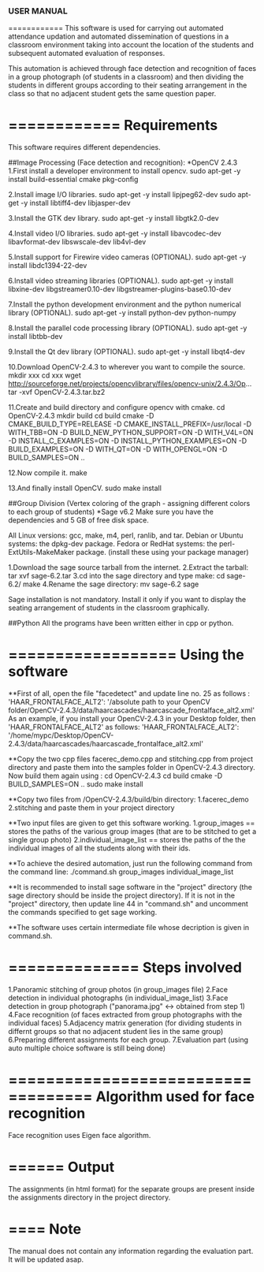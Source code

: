 <h3>USER MANUAL</h3>

============
This software is used for carrying out automated attendance updation
and automated dissemination of questions in a classroom environment 
taking into account the location of the students and subsequent 
automated evaluation of responses.

This automation is achieved through face detection and recognition of
faces in a group photograph (of students in a classroom) and then dividing 
the students in different groups according to their seating arrangement in
the class so that no adjacent student gets the same question paper.

============
Requirements
============
This software requires different dependencies.

##Image Processing (Face detection and recognition):
  *OpenCV 2.4.3
   1.First install a developer environment to install opencv.
        sudo apt-get -y install build-essential cmake pkg-config
   
   2.Install image I/O libraries.
        sudo apt-get -y install lipjpeg62-dev
        sudo apt-get -y install libtiff4-dev libjasper-dev
  
   3.Install the GTK dev library.
        sudo apt-get -y install libgtk2.0-dev

   4.Install video I/O libraries.
        sudo apt-get -y install libavcodec-dev libavformat-dev libswscale-dev lib4vl-dev

   5.Install support for Firewire video cameras (OPTIONAL).
        sudo apt-get -y install libdc1394-22-dev

   6.Install video streaming libraries (OPTIONAL).
        sudo apt-get -y install libxine-dev libgstreamer0.10-dev libgstreamer-plugins-base0.10-dev

   7.Install the python development environment and the python numerical library (OPTIONAL).
        sudo apt-get -y install python-dev python-numpy

   8.Install the parallel code processing library (OPTIONAL).
        sudo apt-get -y install libtbb-dev

   9.Install the Qt dev library (OPTIONAL).
        sudo apt-get -y install libqt4-dev

   10.Download OpenCV-2.4.3 to wherever you want to compile the source.
        mkdir xxx
        cd xxx
        wget http://sourceforge.net/projects/opencvlibrary/files/opencv-unix/2.4.3/Op...
        tar -xvf OpenCV-2.4.3.tar.bz2  
   
   11.Create and build directory and configure opencv with cmake.
        cd OpenCV-2.4.3
        mkdir build
        cd build
        cmake -D CMAKE_BUILD_TYPE=RELEASE -D CMAKE_INSTALL_PREFIX=/usr/local -D WITH_TBB=ON -D BUILD_NEW_PYTHON_SUPPORT=ON -D WITH_V4L=ON  -D INSTALL_C_EXAMPLES=ON -D INSTALL_PYTHON_EXAMPLES=ON -D BUILD_EXAMPLES=ON -D WITH_QT=ON -D WITH_OPENGL=ON -D BUILD_SAMPLES=ON ..

   12.Now compile it.
        make

   13.And finally install OpenCV.
        sudo make install
 


##Group Division (Vertex coloring of the graph - assigning different colors to each group of students)
  *Sage v6.2
   Make sure you have the dependencies and 5 GB of free disk space.

   All Linux versions: gcc, make, m4, perl, ranlib, and tar.
   Debian or Ubuntu systems: the dpkg-dev package.
   Fedora or RedHat systems: the perl-ExtUtils-MakeMaker package.
   (install these using your package manager)

   1.Download the sage source tarball from the internet.
   2.Extract the tarball:
           tar xvf sage-6.2.tar
   3.cd into the sage directory and type make:
           cd sage-6.2/
           make
   4.Rename the sage directory:
   	   mv sage-6.2 sage

   Sage installation is not mandatory. Install it only if you want to display the seating arrangement 
   of students in the classroom graphically.


##Python 
   All the programs have been written either in cpp or python.

==================
Using the software
==================
**First of all, open the file "facedetect" and update line no. 25 as follows : 
           'HAAR_FRONTALFACE_ALT2': '/absolute path to your OpenCV folder/OpenCV-2.4.3/data/haarcascades/haarcascade_frontalface_alt2.xml'
  As an example, if you install your OpenCV-2.4.3 in your Desktop folder, then  'HAAR_FRONTALFACE_ALT2' as follows:
           'HAAR_FRONTALFACE_ALT2': '/home/mypc/Desktop/OpenCV-2.4.3/data/haarcascades/haarcascade_frontalface_alt2.xml'

**Copy the two cpp files facerec_demo.cpp and stitching.cpp from project directory and paste them into the samples folder in OpenCV-2.4.3 directory.
  Now build them again using :
           cd OpenCV-2.4.3
           cd build
           cmake -D BUILD_SAMPLES=ON ..
           sudo make install
 

**Copy two files from <path to your opencv installation>/OpenCV-2.4.3/build/bin directory:
   1.facerec_demo
   2.stitching
  and paste them in your project directory

**Two input files are given to get this software working.
   1.group_images == stores the paths of the various group images (that are to be stitched to get a single group photo)
   2.individual_image_list == stores the paths of the the individual images of all the students along with their ids.

**To achieve the desired automation, just run the following command from the command line:
           ./command.sh group_images individual_image_list

**It is recommended to install sage software in the "project" directory (the sage directory should be inside the project directory).
  If it is not in the "project" directory, then update line 44 in "command.sh" and uncomment the commands specified to get sage working.

**The software uses certain intermediate file whose decription is given in command.sh.

==============
Steps involved
==============
   1.Panoramic stitching of group photos (in group_images file)
   2.Face detection in individual photographs (in individual_image_list)
   3.Face detection in group photograph ("panorama.jpg" <-> obtained from step 1)
   4.Face recognition (of faces extracted from group photographs with the individual faces)
   5.Adjacency matrix generation (for dividing students in differnt groups so that no adjacent student lies in the same group)
   6.Preparing different assignments for each group.
   7.Evaluation part (using auto multiple choice software is still being done)

===================================
Algorithm used for face recognition
===================================
Face recognition uses Eigen face algorithm. 

======
Output
======
The assignments (in html format) for the separate groups are present inside the assignments directory in the project directory.

====
Note
====
The manual does not contain any information regarding the evaluation part.
It will be updated asap.
